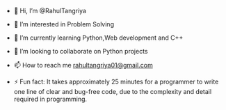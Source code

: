 - 👋 Hi, I’m @RahulTangriya
- 👀 I’m interested in Problem Solving
- 🌱 I’m currently learning Python,Web development and C++
- 💞️ I’m looking to collaborate on Python projects
- 📫 How to reach me rahultangriya01@gmail.com
 
- ⚡ Fun fact: It takes approximately 25 minutes for a programmer to write one line of clear and bug-free code, due to the complexity and detail required in programming.

<!---
Maadhavann/Maadhavann is a ✨ special ✨ repository because its `README.md` (this file) appears on your GitHub profile.
You can click the Preview link to take a look at your changes.
--->
